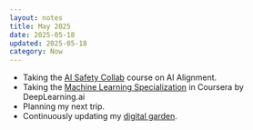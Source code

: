 ```yaml
---
layout: notes
title: May 2025
date: 2025-05-18
updated: 2025-05-18
category: Now
---
```


- Taking the [AI Safety Collab](https://www.enais.co/) course on AI Alignment.
- Taking the [Machine Learning Specialization](https://www.coursera.org/specializations/machine-learning-introduction) in Coursera by DeepLearning.ai
- Planning my next trip.
- Continuously updating my [digital garden](https://johnchque.com/notes).
